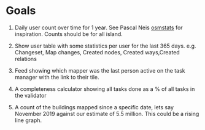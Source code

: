 # Goals

1. Daily user count over time for 1 year. See Pascal Neis [osmstats](https://osmstats.neis-one.org/?item=countries&country=Ireland) for inspiration. Counts should be for all island.

2. Show user table with some statistics per user for the last 365 days. e.g. Changeset, Map changes, Created nodes, Created ways,Created relations

3. Feed showing which mapper was the last person active on the task manager with the link to their tile.

4. A completeness calculator showing all tasks done as a % of all tasks in the validator

5. A count of the buildings mapped since a specific date, lets say November 2019 against our estimate of 5.5 million. This could be a rising line graph.